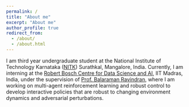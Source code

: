 ```yaml
---
permalink: /
title: "About me"
excerpt: "About me"
author_profile: true
redirect_from: 
  - /about/
  - /about.html
---
```


I am third year undergraduate student at the National Institute of Technology Karnataka ([NITK](https://www.nitk.ac.in/)) Surathkal, Mangalore, India. Currently, I am interning at the [Robert Bosch Centre for Data Science and AI](https://rbcdsai.iitm.ac.in/), IIT Madras, India, under the supervision of [Prof. Balaraman Ravindran](https://www.cse.iitm.ac.in/~ravi/), where I am working on multi-agent reinforcement learning and robust control to develop interactive policies that are robust to changing environment dynamics and adversarial perturbations.